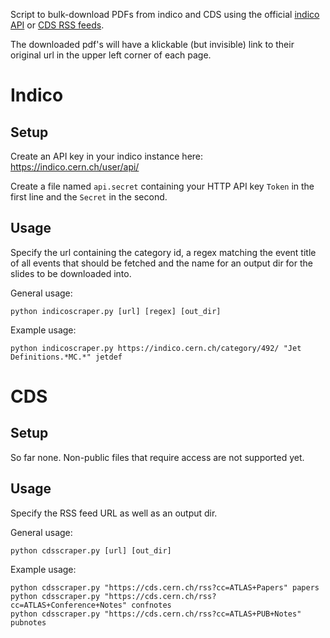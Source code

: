 Script to bulk-download PDFs from indico and CDS using the official [indico API](https://docs.getindico.io/en/stable/http-api/) or [CDS RSS feeds](https://cds.cern.ch/rss).

The downloaded pdf's will have a klickable (but invisible) link to their original url in the upper left corner of each page.

# Indico
## Setup
Create an API key in your indico instance here: https://indico.cern.ch/user/api/

Create a file named `api.secret` containing your HTTP API key `Token` in the first line and the `Secret` in the second.

## Usage
Specify the url containing the category id, a regex matching the event title of all events that should be fetched and the name for an output dir for the slides to be downloaded into.

General usage:
```
python indicoscraper.py [url] [regex] [out_dir]
```

Example usage:
```
python indicoscraper.py https://indico.cern.ch/category/492/ "Jet Definitions.*MC.*" jetdef
```

# CDS
## Setup
So far none. Non-public files that require access are not supported yet.

## Usage
Specify the RSS feed URL as well as an output dir.

General usage:
```
python cdsscraper.py [url] [out_dir]
```

Example usage:
```
python cdsscraper.py "https://cds.cern.ch/rss?cc=ATLAS+Papers" papers
python cdsscraper.py "https://cds.cern.ch/rss?cc=ATLAS+Conference+Notes" confnotes
python cdsscraper.py "https://cds.cern.ch/rss?cc=ATLAS+PUB+Notes" pubnotes
```
